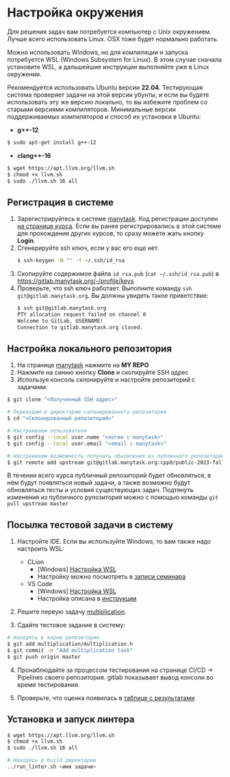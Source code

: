 [manytask]: https://cpp0.manytask.org/
[на странице курса]: https://lk.yandexdataschool.ru/courses/2023-autumn/7.1176-obuchenie-iazyku-cpp-chast-1/
[таблице с результатами]: https://docs.google.com/spreadsheets/d/117-Ez41ShPmFsLHcJOdMNvaSCM5ejv932tXefCc4WXI

# Настройка окружения

Для решения задач вам потребуется компьютер с Unix окружением. Лучше всего использовать Linux.
OSX тоже будет нормально работать.

Можно использовать Windows, но для компиляции и запуска потребуется WSL (Windows Subsystem for Linux). В этом случае сначала установите WSL, а дальшейшие инструкции выполняйте уже в Linux окружении.

Рекомендуется использовать Ubuntu версии **22.04**. Тестирующая система проверяет задачи на этой
версии убунты, и если вы будете использовать эту же версию локально, то вы избежите
проблем со старыми версиями компиляторов.
Минимальные версии поддерживаемых компиляторов и способ их установки в Ubuntu:

- **g++-12**
```bash
$ sudo apt-get install g++-12
```
- **clang++-16**
```bash
$ wget https://apt.llvm.org/llvm.sh
$ chmod +x llvm.sh
$ sudo ./llvm.sh 16 all
```

## Регистрация в системе

1. Зарегистрируйтесь в системе [manytask]. Код регистрации доступен [на странице курса]. Если вы ранее регистрировались в этой системе для прохождения других курсов, то сразу можете жать кнопку **Login**.
2. Сгенерируйте ssh ключ, если у вас его еще нет.
   ```bash
   $ ssh-keygen -N "" -f ~/.ssh/id_rsa
   ```
3. Скопируйте содержимое файла `id_rsa.pub` (`cat ~/.ssh/id_rsa.pub`) в https://gitlab.manytask.org/-/profile/keys
4. Проверьте, что ssh ключ работает. Выполните команду `ssh git@gitlab.manytask.org`. Вы должны увидеть такое приветствие:
   ```bash
   $ ssh git@gitlab.manytask.org
   PTY allocation request failed on channel 0
   Welcome to GitLab, USERNAME!
   Connection to gitlab.manytask.org closed.
   ```

## Настройка локального репозитория
   1. На странице [manytask] нажмите на **MY REPO**
   2. Нажмите на синию кнопку **Clone** и скопируйте SSH адрес
   3. Используя консоль склонируйте и настройте репозиторий с задачами:
   ```bash
   $ git clone "<Полученный SSH адрес>"

   # Переходим в директорию склонированного репозитория
   $ cd "<Склонированный репозиторий>"

   # Настраиваем пользователя
   $ git config --local user.name "<логин с manytask>"
   $ git config --local user.email "<email с manytask>"

   # Настраиваем возможность получать обновления из публичного репозитория с задачами
   $ git remote add upstream git@gitlab.manytask.org:cpp0/public-2023-fall.git
   ```

   В течении всего курса публичный репозиторий будет обновляться, в нём будут появляться новый задачи, а также возможно будут обновляться тесты и условия существующих задач. Подтянуть изменения из публичного рупозитория можно с помощью команды `git pull upstream master`

## Посылка тестовой задачи в систему

1. Настройте IDE. Если вы используйте Windows, то вам также надо настроить WSL:
   * CLion
      - \[Windows\] [Настройка WSL](https://www.jetbrains.com/help/clion/how-to-use-wsl-development-environment-in-clion.html)
      - Настройку можно посмотреть в [записи семинара](https://disk.yandex.ru/i/8waWBV-L-FOKOw)
   * VS Code
      - \[Windows\] [Настройка WSL](https://code.visualstudio.com/docs/cpp/config-wsl)
      - Настройка описана в [инструкции](https://docs.google.com/document/d/1K0t05Bmqb3he3gW4ORQXfkVfFouS4FRT)

2. Решите первую задачу [multiplication](../multiplication).

3. Сдайте тестовое задание в систему:
```bash
# Находясь в корне репозитория
$ git add multiplication/multiplication.h
$ git commit -m "Add multiplication task"
$ git push origin master
```

4. Пронаблюдайте за процессом тестирования на странице CI/CD -> Pipelines своего репозитория. gitlab показывает вывод консоли во время тестирования.

5. Проверьте, что оценка появилась в [таблице с результатами]

## Установка и запуск линтера

```bash
$ wget https://apt.llvm.org/llvm.sh
$ chmod +x llvm.sh
$ sudo ./llvm.sh 16 all
```

```bash
# Находясь в build директории
../run_linter.sh <имя задачи>
```
